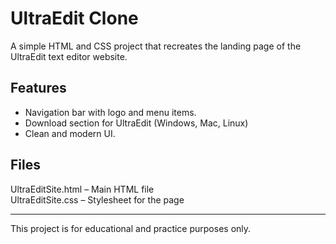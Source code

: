# UltraEdit Clone
A simple HTML and CSS project that recreates the landing page of the UltraEdit text editor website.

## Features
- Navigation bar with logo and menu items.
- Download section for UltraEdit (Windows, Mac, Linux)
- Clean and modern UI.

## Files
UltraEditSite.html – Main HTML file
<br>
UltraEditSite.css – Stylesheet for the page

---
This project is for educational and practice purposes only.